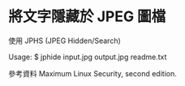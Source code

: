 # 將文字隱藏於 JPEG 圖檔

使用 JPHS (JPEG Hidden/Search)

Usage: $ jphide input.jpg output.jpg readme.txt

參考資料 Maximum Linux Security, second edition.
